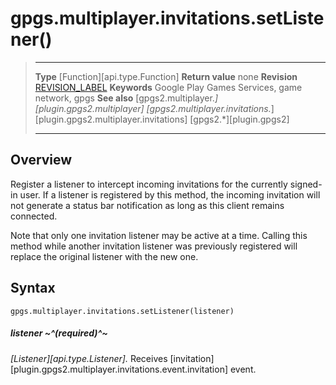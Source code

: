 # gpgs.multiplayer.invitations.setListener()

> --------------------- ------------------------------------------------------------------------------------------
> __Type__              [Function][api.type.Function]
> __Return value__      none
> __Revision__          [REVISION_LABEL](REVISION_URL)
> __Keywords__          Google Play Games Services, game network, gpgs
> __See also__          [gpgs2.multiplayer.*][plugin.gpgs2.multiplayer]
>                       [gpgs2.multiplayer.invitations.*][plugin.gpgs2.multiplayer.invitations]
>                       [gpgs2.*][plugin.gpgs2]
> --------------------- ------------------------------------------------------------------------------------------

## Overview

Register a listener to intercept incoming invitations for the currently signed-in user. If a listener is registered by this method, the incoming invitation will not generate a status bar notification as long as this client remains connected.

Note that only one invitation listener may be active at a time. Calling this method while another invitation listener was previously registered will replace the original listener with the new one.

## Syntax

	gpgs.multiplayer.invitations.setListener(listener)

##### listener ~^(required)^~
_[Listener][api.type.Listener]._ Receives [invitation][plugin.gpgs2.multiplayer.invitations.event.invitation] event.